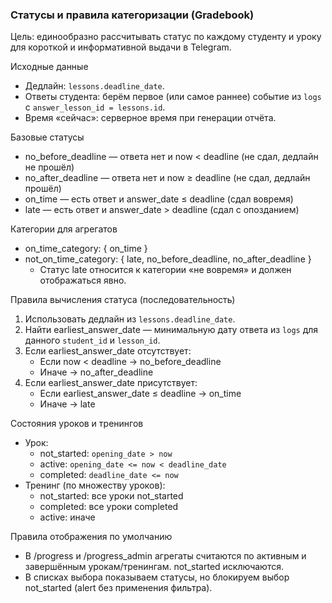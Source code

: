 ### Статусы и правила категоризации (Gradebook)

Цель: единообразно рассчитывать статус по каждому студенту и уроку для короткой и информативной выдачи в Telegram.

Исходные данные
- Дедлайн: `lessons.deadline_date`.
- Ответы студента: берём первое (или самое раннее) событие из `logs` с `answer_lesson_id = lessons.id`.
- Время «сейчас»: серверное время при генерации отчёта.

Базовые статусы
- no_before_deadline — ответа нет и now < deadline (не сдал, дедлайн не прошёл)
- no_after_deadline — ответа нет и now ≥ deadline (не сдал, дедлайн прошёл)
- on_time — есть ответ и answer_date ≤ deadline (сдал вовремя)
- late — есть ответ и answer_date > deadline (сдал с опозданием)

Категории для агрегатов
- on_time_category: { on_time }
- not_on_time_category: { late, no_before_deadline, no_after_deadline }
  - Статус late относится к категории «не вовремя» и должен отображаться явно.

Правила вычисления статуса (последовательность)
1) Использовать дедлайн из `lessons.deadline_date`.
2) Найти earliest_answer_date — минимальную дату ответа из `logs` для данного `student_id` и `lesson_id`.
3) Если earliest_answer_date отсутствует:
   - Если now < deadline → no_before_deadline
   - Иначе → no_after_deadline
4) Если earliest_answer_date присутствует:
   - Если earliest_answer_date ≤ deadline → on_time
   - Иначе → late

Состояния уроков и тренингов
- Урок:
  - not_started: `opening_date > now`
  - active: `opening_date <= now < deadline_date`
  - completed: `deadline_date <= now`
- Тренинг (по множеству уроков):
  - not_started: все уроки not_started
  - completed: все уроки completed
  - active: иначе

Правила отображения по умолчанию
- В /progress и /progress_admin агрегаты считаются по активным и завершённым урокам/тренингам. not_started исключаются.
- В списках выбора показываем статусы, но блокируем выбор not_started (alert без применения фильтра).
